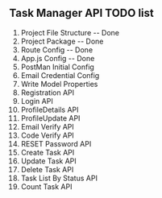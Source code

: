 ## Task Manager API TODO list

1. Project File Structure -- Done
2. Project Package -- Done
3. Route Config -- Done
4. App.js Config -- Done
5. PostMan Initial Config
6. Email Credential Config
7. Write Model Properties
8. Registration API
9. Login API
10. ProfileDetails API
11. ProfileUpdate API
12. Email Verify API
13. Code Verify API
14. RESET Password API
15. Create Task API
16. Update Task API
17. Delete Task API
18. Task List By Status API
19. Count Task API
